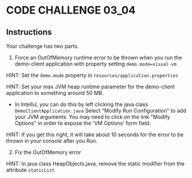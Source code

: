 # CODE CHALLENGE 03_04

## Instructions

Your challenge has two parts.

1. Force an OutOfMemory runtime error to be thrown when you run the demo-client application with property setting ```demo.mode=visual-vm```

HINT: Set the ```demo.mode``` property in ```resources/application.properties```

HINT: Set your max JVM heap runtime parameter for the demo-client application to something around 50 MB. 

* In IntelliJ, you can do this by left clicking the java class ```DemoClientApplication.java``` Select "Modify Run Configuration" to add your JVM arguments. You may need to click on the link "Modify Options" in order to expose the 'VM Options' form field. 

HINT: If you get this right, it will take about 10 seconds for the error to be thrown in your console after you Run.

2. Fix the OutOfMemory error

HINT: In java class HeapObjects.java, remove the static modifier from the attribute ```staticList``` 


